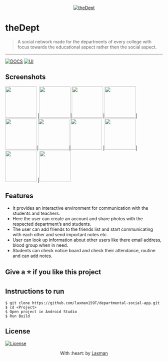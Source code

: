 
<p align="center"><a href="#" target="_blank"><img src="https://user-images.githubusercontent.com/56950807/104883203-6e8c9d00-598a-11eb-9c80-c86d0000feda.png" title="theDept" alt="theDept"></a>
</p>

# theDept

> <Subtitle>
> A social network made for the departments of every college with focus towards the educational aspect rather then the social aspect. 

---
[![DOCS](https://img.shields.io/badge/Documentation-see%20docs-green?style=flat-square&logo=appveyor)](INSERT_LINK_FOR_DOCS_HERE) 
  [![UI ](https://img.shields.io/badge/User%20Interface-Link%20to%20UI-orange?style=flat-square&logo=appveyor)](INSERT_UI_LINK_HERE)
  
  
  ## Screenshots
<img src="https://user-images.githubusercontent.com/56950807/102047551-77c2a100-3e03-11eb-8e40-c7eb5d02fa72.jpg" width="100"> |<img src="https://user-images.githubusercontent.com/56950807/102047560-7abd9180-3e03-11eb-8a3b-0e79b0141182.jpg" width="100">|<img src="https://user-images.githubusercontent.com/56950807/102047567-7db88200-3e03-11eb-85d3-f52a32d6437b.jpg" width="100">|<img src="https://user-images.githubusercontent.com/56950807/102047569-7ee9af00-3e03-11eb-83f9-eaa6a0e3852d.jpg" width="100">|<img src="https://user-images.githubusercontent.com/56950807/102047573-801adc00-3e03-11eb-8db8-928d97c6c3b5.jpg" width="100">|<img src="https://user-images.githubusercontent.com/56950807/102047577-80b37280-3e03-11eb-8340-39e44357fe76.jpg" width="100">|<img src="https://user-images.githubusercontent.com/56950807/102047581-81e49f80-3e03-11eb-8020-0b5a5b1ec4cf.jpg" width="100"> |<img src="ttps://user-images.githubusercontent.com/56950807/102047584-827d3600-3e03-11eb-9c7d-894b2c1ba97f.jpg" width="100">|<img src="https://user-images.githubusercontent.com/56950807/102047592-8446f980-3e03-11eb-9d59-2a0fec2a8bdb.jpg" width="100"> |<img src="https://user-images.githubusercontent.com/56950807/102047589-8315cc80-3e03-11eb-9a61-6b27ccd99ee6.jpg" width="100">

## Features
- It provides an interactive environment for communication with the students and teachers.
- Here the user can create an account and share photos with the respected department’s and students.
- The user can add friends to the friends list and start communicating with each other and send important notes etc.
- User can look up information about other users like there email address, blood group when in need.
- Students can check notice board and check their attendance, routine and can add notes.

## Give a ⭐ if you like this project 

## Instructions to run
```
$ git clone https://github.com/laxman159T/departmental-social-app.git
$ cd <Project>
$ Open project in Android Studio
$ Run Build 
```



## License
[![License](http://img.shields.io/:license-mit-blue.svg?style=flat-square)](http://badges.mit-license.org)

<p align="center">
	With :heart: by <a href="https://github.com/laxman159" target="_blank">Laxman</a>
</p>
	
	



